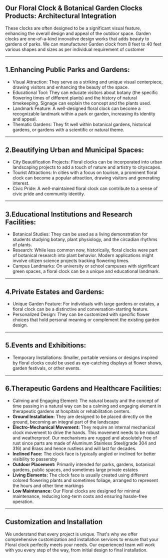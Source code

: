 ## Our Floral Clock & Botanical Garden Clocks Products: Architectural Integration

These clocks are often designed to be a significant visual feature, enhancing the overall design and appeal of the outdoor space. Garden clocks are one-of-a-kind innovative design works that adds beauty to gardens of parks. We can manufacturer Garden clock from 8 feet to 40 feet various shapes and sizes as per individual requirement of customer

---

## 1.Enhancing Public Parks and Gardens:

* Visual Attraction: They serve as a striking and unique visual centerpiece, drawing visitors and enhancing the beauty of the space.
* Educational Tool: They can educate visitors about botany (the specific flowering times of different plants) and the history of natural timekeeping. Signage can explain the concept and the plants used.
* Landmark Feature: A well-designed floral clock can become a recognizable landmark within a park or garden, increasing its identity and appeal.
* Thematic Gardens: They fit well within botanical gardens, historical gardens, or gardens with a scientific or natural theme.

---

## 2.Beautifying Urban and Municipal Spaces:

* City Beautification Projects: Floral clocks can be incorporated into urban landscaping projects to add a touch of nature and artistry to cityscapes.
* Tourist Attractions: In cities with a focus on tourism, a prominent floral clock can become a popular attraction, drawing visitors and generating interest.
* Civic Pride: A well-maintained floral clock can contribute to a sense of civic pride and community identity.

---

## 3.Educational Institutions and Research Facilities:

* Botanical Studies: They can be used as a living demonstration for students studying botany, plant physiology, and the circadian rhythms of plants.
* Research: While less common now, historically, floral clocks were part of botanical research into plant behavior. Modern applications might involve citizen science projects tracking flowering times.
* Campus Landmarks: On university or school campuses with significant green spaces, a floral clock can be a unique and educational landmark.

---

## 4.Private Estates and Gardens:

* Unique Garden Feature: For individuals with large gardens or estates, a floral clock can be a distinctive and conversation-starting feature.
* Personalized Design: They can be customized with specific flower choices that hold personal meaning or complement the existing garden design.

---

## 5.Events and Exhibitions:

* Temporary Installations: Smaller, portable versions or designs inspired by floral clocks could be used as eye-catching displays at flower shows, garden festivals, or other events.

---

## 6.Therapeutic Gardens and Healthcare Facilities:

* Calming and Engaging Element: The natural beauty and the concept of time passing in a natural way can be a calming and engaging element in therapeutic gardens at hospitals or rehabilitation centers.
*   **Ground Installation:** They are designed to be placed directly on the ground, becoming an integral part of the landscape
*   **Electro-Mechanical Movement:** They require an internal mechanical clock movement to drive the hands. This movement needs to be robust and weatherproof. Our mechanisms are rugged and absolutely free of rust since parts are made of Aluminum Stainless Steel(grade 304 and 316) and Brass and hence rustless and will last for decades.
*   **Inclined Face:** The clock face is typically angled or inclined for better visibility to passersby
*   **Outdoor Placement:** Primarily intended for parks, gardens, botanical gardens, public spaces, and sometimes large private estates
*   **Living Elements:** The clock face is usually created using different colored flowering plants and sometimes foliage, arranged to represent the hours and other time markings
*   **Low Maintenance:** Our Floral clocks are designed for minimal maintenance, reducing long-term costs and ensuring hassle-free operation.

---

## Customization and Installation

We understand that every project is unique. That's why we offer comprehensive customization and installation services to ensure that your Floral clock perfectly meets your needs. Our experienced team will work with you every step of the way, from initial design to final installation.
